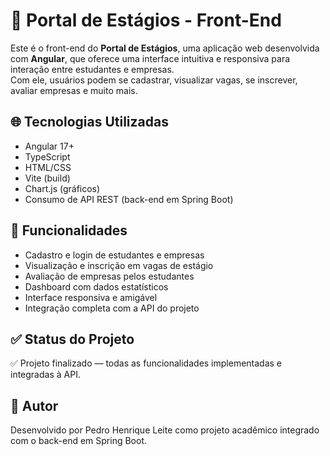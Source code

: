 # 💼 Portal de Estágios - Front-End

Este é o front-end do **Portal de Estágios**, uma aplicação web desenvolvida com **Angular**, que oferece uma interface intuitiva e responsiva para interação entre estudantes e empresas.  
Com ele, usuários podem se cadastrar, visualizar vagas, se inscrever, avaliar empresas e muito mais.


## 🌐 Tecnologias Utilizadas

- Angular 17+  
- TypeScript  
- HTML/CSS  
- Vite (build)  
- Chart.js (gráficos)  
- Consumo de API REST (back-end em Spring Boot)


## 🔑 Funcionalidades

- Cadastro e login de estudantes e empresas  
- Visualização e inscrição em vagas de estágio  
- Avaliação de empresas pelos estudantes  
- Dashboard com dados estatísticos  
- Interface responsiva e amigável  
- Integração completa com a API do projeto


## ✅ Status do Projeto

✅ Projeto finalizado — todas as funcionalidades implementadas e integradas à API.


## 📎 Autor

Desenvolvido por Pedro Henrique Leite como projeto acadêmico integrado com o back-end em Spring Boot.
